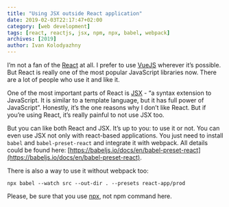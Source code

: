 ```yaml
---
title: "Using JSX outside React application"
date: 2019-02-03T22:17:47+02:00
category: [web development]
tags: [react, reactjs, jsx, npm, npx, babel, webpack]
archives: [2019]
author: Ivan Kolodyazhny
---
```


I’m not a fan of the [React](https://reactjs.org/) at all. I prefer to use
[VueJS](https://vuejs.org/) wherever it’s possible. But React is really one of
the most popular JavaScript libraries now. There are a lot of people who use it
and like it.

One of the most important parts of React is
[JSX](https://reactjs.org/docs/jsx-in-depth.html) -  “a syntax extension to
JavaScript. It is similar to a template language, but it has full power of
JavaScript”. Honestly, it’s the one reasons why I don’t like React. But if
you’re using React, it’s really painful to not use JSX too.

But you can like both React and JSX. It’s up to you: to use it or not.
You can even use JSX not only with react-based applications. You just need to
install `babel` and `babel-preset-react` and integrate it with webpack. All
details could be found here:
[https://babeljs.io/docs/en/babel-preset-react](https://babeljs.io/docs/en/babel-preset-react).

There is also a way to use it without webpack too:

```
npx babel --watch src --out-dir . --presets react-app/prod
```

Please, be sure that you use
[npx](https://medium.com/@maybekatz/introducing-npx-an-npm-package-runner-55f7d4bd282b),
not npm command here.
